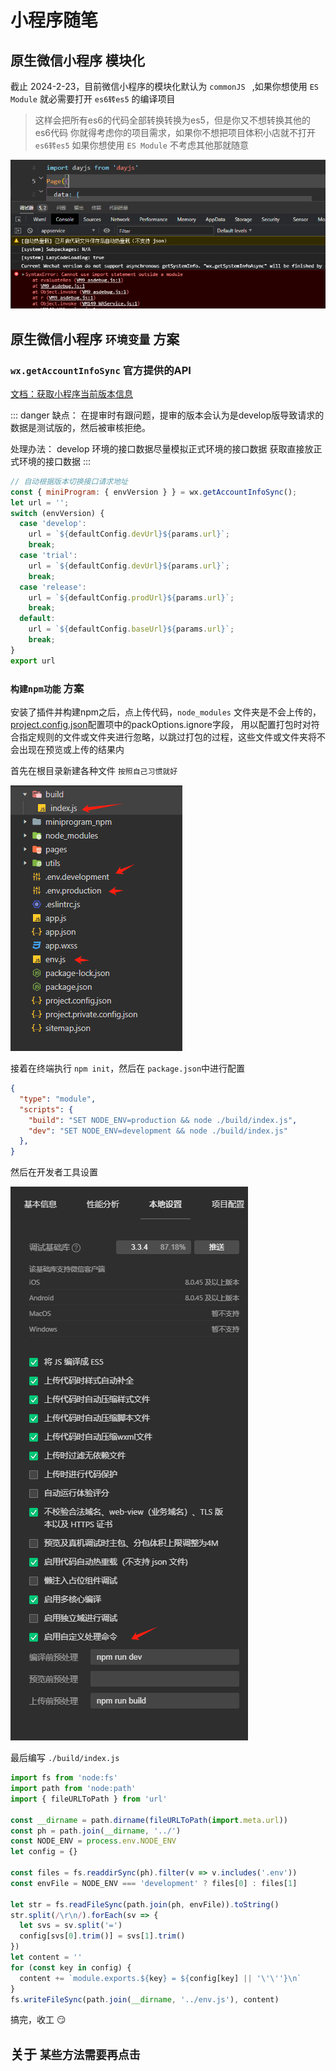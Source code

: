 # 小程序随笔

## 原生微信小程序 模块化

截止 2024-2-23，目前微信小程序的模块化默认为 `commonJS ` ,如果你想使用 `ES Module` 就必需要打开 `es6转es5` 的编译项目

> 这样会把所有es6的代码全部转换转换为es5，但是你又不想转换其他的es6代码
> 你就得考虑你的项目需求，如果你不想把项目体积小店就不打开 `es6转es5`
> 如果你想使用 `ES Module` 不考虑其他那就随意

![alt text](./img/image.png)

## 原生微信小程序 `环境变量` 方案

### `wx.getAccountInfoSync` 官方提供的API

[文档：获取小程序当前版本信息](https://developers.weixin.qq.com/miniprogram/dev/api/open-api/account-info/wx.getAccountInfoSync.html)

::: danger 缺点：
在提审时有跟问题，提审的版本会认为是develop版导致请求的数据是测试版的，然后被审核拒绝。

处理办法：
develop 环境的接口数据尽量模拟正式环境的接口数据
获取直接放正式环境的接口数据
:::

```js
// 自动根据版本切换接口请求地址
const { miniProgram: { envVersion } } = wx.getAccountInfoSync();
let url = '';
switch (envVersion) {
  case 'develop':
    url = `${defaultConfig.devUrl}${params.url}`;
    break;
  case 'trial':
    url = `${defaultConfig.devUrl}${params.url}`;
    break;
  case 'release':
    url = `${defaultConfig.prodUrl}${params.url}`;
    break;
  default:
    url = `${defaultConfig.baseUrl}${params.url}`;
    break;
}
export url
```

### `构建npm功能` 方案

安装了插件并构建npm之后，点上传代码，`node_modules` 文件夹是不会上传的，
[project.config.json](https://developers.weixin.qq.com/miniprogram/dev/devtools/projectconfig.html#packOptions)配置项中的packOptions.ignore字段，
用以配置打包时对符合指定规则的文件或文件夹进行忽略，以跳过打包的过程，这些文件或文件夹将不会出现在预览或上传的结果内

首先在根目录新建各种文件  `按照自己习惯就好`


![alt text](./img/xinjianenjian.png)

接着在终端执行 `npm init`，然后在 `package.json`中进行配置

```json
{
  "type": "module",
  "scripts": {
    "build": "SET NODE_ENV=production && node ./build/index.js",
    "dev": "SET NODE_ENV=development && node ./build/index.js"
  },
}
```

然后在开发者工具设置

![alt text](./img/kaifazheshezhi.png)


最后编写 `./build/index.js`

```js
import fs from 'node:fs'
import path from 'node:path'
import { fileURLToPath } from 'url'

const __dirname = path.dirname(fileURLToPath(import.meta.url))
const ph = path.join(__dirname, '../')
const NODE_ENV = process.env.NODE_ENV
let config = {}

const files = fs.readdirSync(ph).filter(v => v.includes('.env'))
const envFile = NODE_ENV === 'development' ? files[0] : files[1]

let str = fs.readFileSync(path.join(ph, envFile)).toString()
str.split(/\r\n/).forEach(sv => {
  let svs = sv.split('=')
  config[svs[0].trim()] = svs[1].trim()
})
let content = ''
for (const key in config) {
  content += `module.exports.${key} = ${config[key] || '\'\''}\n`
}
fs.writeFileSync(path.join(__dirname, '../env.js'), content)
```

搞完，收工 :smirk:



## 关于 `某些方法需要再点击`

